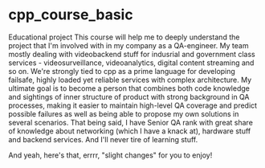 # cpp_course_basic
Educational project
This course will help me to deeply understand the project that I'm involved with in my company as a QA-engineer.
My team mostly dealing with videobackend stuff for indusrial and government class services - videosurveillance, videoanalytics, digital content streaming and so on. We're strongly tied to cpp as a prime language for developing failsafe, highly loaded yet reliable services with complex architecture.
My ultimate goal is to become a person that combines both code knowledge and sightings of inner structure of product with strong background in QA processes, making it easier to maintain high-level QA coverage and predict possible failures as well as being able to propose my own solutions in several scenarios.
That being said, I have Senior QA rank with great share of knowledge about networking (which I have a knack at), hardware stuff and backend services.
And I'll never tire of learning stuff.


And yeah, here's that, errrr, "slight changes" for you to enjoy!
